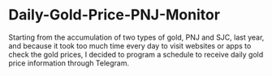 # Daily-Gold-Price-PNJ-Monitor
Starting from the accumulation of two types of gold, PNJ and SJC, last year, and because it took too much time every day to visit websites or apps to check the gold prices, I decided to program a schedule to receive daily gold price information through Telegram.
